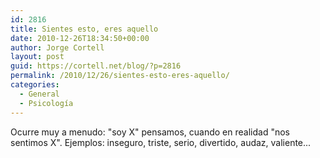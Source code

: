 ```yaml
---
id: 2816
title: Sientes esto, eres aquello
date: 2010-12-26T18:34:50+00:00
author: Jorge Cortell
layout: post
guid: https://cortell.net/blog/?p=2816
permalink: /2010/12/26/sientes-esto-eres-aquello/
categories:
  - General
  - Psicología
---
```

Ocurre muy a menudo: "soy X" pensamos, cuando en realidad "nos sentimos X". Ejemplos: inseguro, triste, serio, divertido, audaz, valiente...
